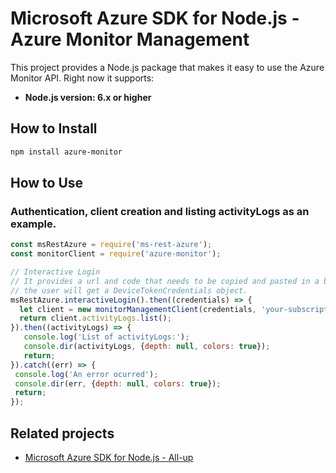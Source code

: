 # Microsoft Azure SDK for Node.js - Azure Monitor Management

This project provides a Node.js package that makes it easy to use the Azure Monitor API. Right now it supports:
- **Node.js version: 6.x or higher**

## How to Install

```bash
npm install azure-monitor
```

## How to Use

### Authentication, client creation and listing activityLogs as an example.

 ```javascript
 const msRestAzure = require('ms-rest-azure');
 const monitorClient = require('azure-monitor');
 
 // Interactive Login
 // It provides a url and code that needs to be copied and pasted in a browser and authenticated over there. If successful, 
 // the user will get a DeviceTokenCredentials object.
 msRestAzure.interactiveLogin().then((credentials) => {
   let client = new monitorManagementClient(credentials, 'your-subscription-id');
   return client.activityLogs.list();
 }).then((activityLogs) => {
    console.log('List of activityLogs:');
    console.dir(activityLogs, {depth: null, colors: true});
    return;
}).catch((err) => {
  console.log('An error ocurred');
  console.dir(err, {depth: null, colors: true});
  return;
});
 ```

## Related projects

- [Microsoft Azure SDK for Node.js - All-up](https://github.com/WindowsAzure/azure-sdk-for-node)
